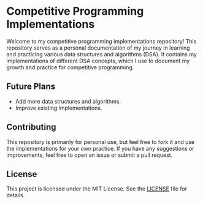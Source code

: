 # Competitive Programming Implementations

Welcome to my competitive programming implementations repository! This repository serves as a personal documentation of my journey in learning and practicing various data structures and algorithms (DSA). It contains my implementations of different DSA concepts, which I use to document my growth and practice for competitive programming.

## Future Plans

- Add more data structures and algorithms.
- Improve existing implementations.

## Contributing

This repository is primarily for personal use, but feel free to fork it and use the implementations for your own practice. If you have any suggestions or improvements, feel free to open an issue or submit a pull request.

## License

This project is licensed under the MIT License. See the [LICENSE](LICENSE) file for details.